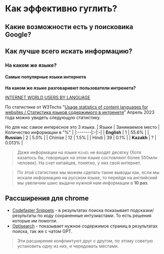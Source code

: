 # Как эффективно гуглить?

## Какие возможности есть у поисковика Google?


## Как лучше всего искать информацию?


### На каком же языке?


#### Самые популярные языки интернета

**На каком же языке разговаривют пользователи интренета?**

[INTERNET WORLD USERS BY LANGUAGE](https://www.internetworldstats.com/stats7.htm) 


По статистике от W3Techs "[Usage statistics of content languages for websites / Статистика языков содержимого в интренете](https://w3techs.com/technologies/overview/content_language)" Апрель 2023 года можно увидеть следующую статистику.

Но для нас самое интересное это 3 языка. 
| Языки   | Занимаемое место | Количество информации в "%" |
|:-------|:-|:-|
| **English** | 1 | 55.6% |
| **Russian** | 2 | 5.0% |
| Chinise	| 12 | 1.5% |
| Hindi	| 39 | 0.1% |
| **Kazakh**  | ? | 0.013% |
> Даже информации на языке `Hindi` не входят десятку (Хотя казалось бы, говорящих на этом языке состовляют более 550млн человек). На счет китайцев, понятно, у них свой интернет.

> По этой статистике мы можем сделать такие выводы как, если мы искали информацию на русском языке, то перейдя на английский мы увеличим шанс выдачи нужной нам информации в **10 раз**. 



## Рассширения для chrome
- [Codefaster Snippets](https://chrome.google.com/webstore/detail/codefaster/ngmefbinfoehcmkejelffgafddimffkl) - в результатах поиска показывает подсказки/результаты по коду сохраненные интузиастами. То есть решения которые им помогли.
- [Optisearch](https://chrome.google.com/webstore/detail/optisearch/bbojmeobdaicehcopocnfhaagefleiae) - показывает нужное содержимое страниц в результатах поиска, так же с чатом GPT.
> Эти расширения конфликтуют друг с другом, по этому советую установить одну из них, и чередовать местами.
